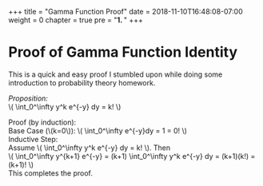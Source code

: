 +++
title = "Gamma Function Proof"
date = 2018-11-10T16:48:08-07:00
weight = 0
chapter = true
pre = "<b>1. </b>"
+++

# Proof of Gamma Function Identity

This is a quick and easy proof I stumbled upon while doing some introduction to probability theory homework.

_Proposition:_  
\\( \int\_0^\infty y^k e^{-y} dy = k! \\)

Proof (by induction):  
Base Case (\\(k=0\\)):
\\( \int_0^\infty e^{-y}dy = 1 = 0! \\)  
Inductive Step:  
Assume \\( \int_0^\infty y^k e^{-y} dy = k! \\). Then  
\\( \int_0^\infty y^{k+1} e^{-y} = (k+1) \int_0^\infty y^k e^{-y} dy = (k+1)(k!) = (k+1)! \\)  
This completes the proof.
